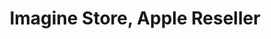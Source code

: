 ---
title: "Imagine Store, Apple Reseller"
url: /gurgaon/imagine-store-apple-reseller/
shop: Elektronik
---